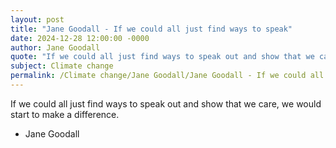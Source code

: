 ```yaml
---
layout: post
title: "Jane Goodall - If we could all just find ways to speak"
date: 2024-12-28 12:00:00 -0000
author: Jane Goodall
quote: "If we could all just find ways to speak out and show that we care, we would start to make a difference."
subject: Climate change
permalink: /Climate change/Jane Goodall/Jane Goodall - If we could all just find ways to speak
---
```


If we could all just find ways to speak out and show that we care, we would start to make a difference.

- Jane Goodall
